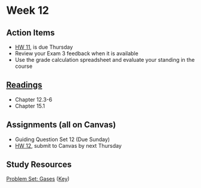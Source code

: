 # Week 12

## Action Items
* [HW 11](https://genchem.science.psu.edu/homework-11-wc), is due Thursday
* Review your Exam 3 feedback when it is available
* Use the grade calculation spreadsheet and evaluate your standing in the course


## [Readings](https://genchem.science.psu.edu)
* Chapter 12.3-6
* Chapter 15.1


## Assignments (all on Canvas)

- Guiding Question Set 12 (Due Sunday)
- [HW 12](https://genchem.science.psu.edu/homework-12-wc), submit to Canvas by next Thursday


## Study Resources
[Problem Set: Gases](https://media.ed.science.psu.edu/sites/media/ed/files/documents/problemset20_gases.pdf) ([Key](https://media.ed.science.psu.edu/sites/media/ed/files/documents/problemset20_gaseskey.pdf))


